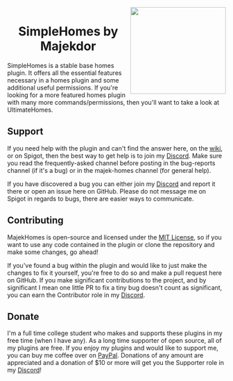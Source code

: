 <img align="right" src="https://github.com/Majekdor/SimpleHomes/blob/master/simplehomes.png?raw=true" height="200" width="220">
<h1 align="center">SimpleHomes by Majekdor</h1>

SimpleHomes is a stable base homes plugin. It offers all the essential features necessary in a homes plugin and some additional useful permissions. If you're looking for a more featured homes plugin with many more commands/permissions, then you'll want to take a look at UltimateHomes.

## Support

If you need help with the plugin and can't find the answer here, on the [wiki](https://github.com/Majekdor/MajekHomes/wiki), or on Spigot, then the best way to get help is to join my [Discord](https://discord.gg/CGgvDUz). Make sure you read the frequently-asked channel before posting in the bug-reports channel (if it's a bug) or in the majek-homes channel (for general help).

If you have discovered a bug you can either join my [Discord](https://discord.gg/CGgvDUz) and report it there or open an issue here on GitHub. Please do not message me on Spigot in regards to bugs, there are easier ways to communicate.


## Contributing

MajekHomes is open-source and licensed under the [MIT License](https://github.com/Majekdor/MajekHomes/blob/main/LICENSE), so if you want to use any code contained in the plugin or clone the repository and make some changes, go ahead!

If you've found a bug within the plugin and would like to just make the changes to fix it yourself, you're free to do so and make a pull request here on GitHub. If you make significant contributions to the project, and by significant I mean one little PR to fix a tiny bug doesn't count as significant, you can earn the Contributor role in my [Discord](https://discord.gg/CGgvDUz).


## Donate

I'm a full time college student who makes and supports these plugins in my free time (when I have any). As a long time supporter of open source, all of my plugins are free. If you enjoy my plugins and would like to support me, you can buy me coffee over on  [PayPal](https://paypal.com/paypalme/majekdor). Donations of any amount are appreciated and a donation of $10 or more will get you the Supporter role in my [Discord](https://discord.gg/CGgvDUz)!
